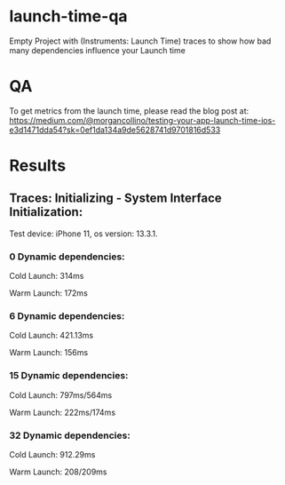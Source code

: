# launch-time-qa

Empty Project with (Instruments: Launch Time) traces to show how bad many dependencies influence your Launch time

# QA 

To get metrics from the launch time, please read the blog post at: https://medium.com/@morgancollino/testing-your-app-launch-time-ios-e3d1471dda54?sk=0ef1da134a9de5628741d9701816d533

# Results

## Traces: Initializing - System Interface Initialization:

Test device: 
iPhone 11, os version: 13.3.1.

### 0 Dynamic dependencies:

Cold Launch: 314ms

Warm Launch: 172ms

### 6 Dynamic dependencies:

Cold Launch: 421.13ms

Warm Launch: 156ms

### 15 Dynamic dependencies:

Cold Launch: 797ms/564ms

Warm Launch: 222ms/174ms

### 32 Dynamic dependencies:

Cold Launch: 912.29ms

Warm Launch: 208/209ms
